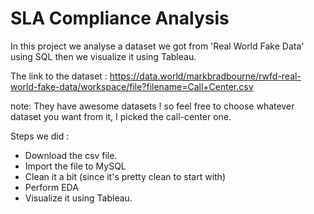 # SLA Compliance Analysis

In this project we analyse a dataset we got from 'Real World Fake Data' using SQL then we visualize it using Tableau.

The link to the dataset : https://data.world/markbradbourne/rwfd-real-world-fake-data/workspace/file?filename=Call+Center.csv

note: They have awesome datasets ! so feel free to choose whatever dataset you want from it, I picked the call-center one.

Steps we did :
* Download the csv file.
* Import the file to MySQL
* Clean it a bit (since it's pretty clean to start with)
* Perform EDA
* Visualize it using Tableau.
